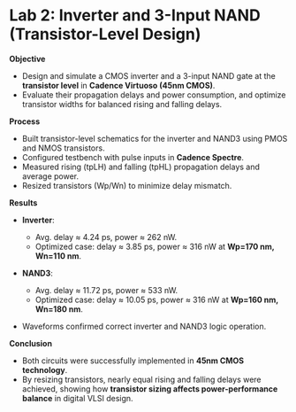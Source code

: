 # Lab 2: Inverter and 3-Input NAND (Transistor-Level Design)

**Objective**  
- Design and simulate a CMOS inverter and a 3-input NAND gate at the **transistor level** in **Cadence Virtuoso (45nm CMOS)**.  
- Evaluate their propagation delays and power consumption, and optimize transistor widths for balanced rising and falling delays.

**Process**  
- Built transistor-level schematics for the inverter and NAND3 using PMOS and NMOS transistors.  
- Configured testbench with pulse inputs in **Cadence Spectre**.  
- Measured rising (tpLH) and falling (tpHL) propagation delays and average power.  
- Resized transistors (Wp/Wn) to minimize delay mismatch.  

**Results**  
- **Inverter**:  
  - Avg. delay ≈ 4.24 ps, power ≈ 262 nW.  
  - Optimized case: delay ≈ 3.85 ps, power ≈ 316 nW at **Wp=170 nm, Wn=110 nm**.  

- **NAND3**:  
  - Avg. delay ≈ 11.72 ps, power ≈ 533 nW.  
  - Optimized case: delay ≈ 10.05 ps, power ≈ 316 nW at **Wp=160 nm, Wn=180 nm**.  

- Waveforms confirmed correct inverter and NAND3 logic operation.  

**Conclusion**  
- Both circuits were successfully implemented in **45nm CMOS technology**.  
- By resizing transistors, nearly equal rising and falling delays were achieved, showing how **transistor sizing affects power-performance balance** in digital VLSI design.  
